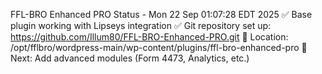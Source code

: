 FFL-BRO Enhanced PRO Status - Mon 22 Sep 01:07:28 EDT 2025
✅ Base plugin working with Lipseys integration
✅ Git repository set up: https://github.com/Illum80/FFL-BRO-Enhanced-PRO.git
📍 Location: /opt/fflbro/wordpress-main/wp-content/plugins/ffl-bro-enhanced-pro
🎯 Next: Add advanced modules (Form 4473, Analytics, etc.)
